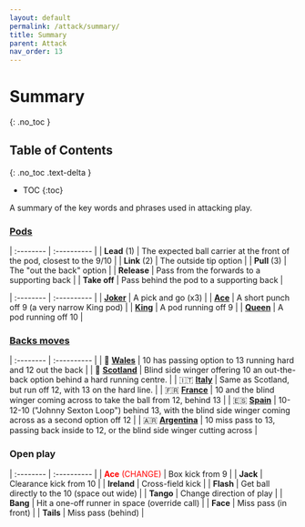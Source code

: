 ```yaml
---
layout: default
permalink: /attack/summary/
title: Summary
parent: Attack
nav_order: 13
---
```


# Summary
{: .no_toc }

## Table of Contents
{: .no_toc .text-delta }

- TOC
{:toc}

A summary of the key words and phrases used in attacking play.

### [Pods](forwards.md#pod-structure)

| :-------- | :---------- |
|  **Lead** (1) | The expected ball carrier at the front of the pod, closest to the 9/10 |
|  **Link** (2) | The outside tip option |
|  **Pull** (3) | The "out the back" option |
|  **Release** | Pass from the forwards to a supporting back |
|  **Take off** | Pass behind the pod to a supporting back |

| :-------- | :---------- |
|  [**Joker**](forwards.md#joker---pick-and-go) | A pick and go (x3) |
|  [**Ace**](forwards.md#ace---short-punch-off-9) | A short punch off 9 (a very narrow King pod) | 
|  [**King**](forwards.md#king---pod-off-9) | A pod running off 9 |
|  [**Queen**](forwards.md#queen---pod-off-10) | A pod running off 10 |


### [Backs moves](backs.md)

| :-------- | :---------- |
| 🏴󠁧󠁢󠁷󠁬󠁳󠁿 [**Wales**](backs.md#-wales) | 10 has passing option to 13 running hard and 12 out the back |
| 🏴󠁧󠁢󠁳󠁣󠁴󠁿 [**Scotland**](backs.md#-scotland) | Blind side winger offering 10 an out-the-back option behind a hard running centre. |
| 🇮🇹 [**Italy**](backs.md#-italy) | Same as Scotland, but run off 12, with 13 on the hard line. |
| 🇫🇷 [**France**](backs.md#-france) | 10 and the blind winger coming across to take the ball from 12, behind 13 |
| 🇪🇸 [**Spain**](backs.md#-spain--new) | 10-12-10 ("Johnny Sexton Loop") behind 13, with the blind side winger coming across as a second option off 12 |
| 🇦🇷 [**Argentina**](backs.md#-argentina--new) | 10 miss pass to 13, passing back inside to 12, or the blind side winger cutting across |

### Open play

| :-------- | :---------- |
|  <span style="color: red">**Ace** (CHANGE)</span> | Box kick from 9 |
|  **Jack** | Clearance kick from 10 |
|  **Ireland** | Cross-field kick |
|  **Flash** | Get ball directly to the 10 (space out wide) |
|  **Tango** | Change direction of play |
|  **Bang** | Hit a one-off runner in space (override call) |
|  **Face** | Miss pass (in front) |
|  **Tails** | Miss pass (behind) |
